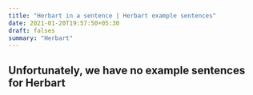 ```yaml
---
title: "Herbart in a sentence | Herbart example sentences"
date: 2021-01-20T19:57:50+05:30
draft: falses
summary: "Herbart"
---
```

## Unfortunately, we have no example sentences for Herbart                 
